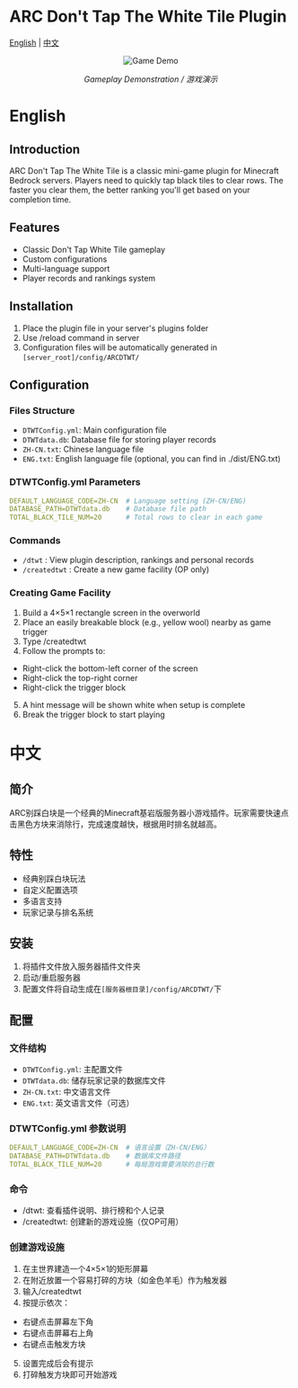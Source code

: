 # ARC Don't Tap The White Tile Plugin

[English](#English) | [中文](#中文)

<div align="center">
    <img src="./demo.gif" alt="Game Demo">
    <p><em>Gameplay Demonstration / 游戏演示</em></p>
</div>

# English

## Introduction
ARC Don't Tap The White Tile is a classic mini-game plugin for Minecraft Bedrock servers. Players need to quickly tap black tiles to clear rows. The faster you clear them, the better ranking you'll get based on your completion time.

## Features
- Classic Don't Tap White Tile gameplay
- Custom configurations
- Multi-language support
- Player records and rankings system

## Installation
1. Place the plugin file in your server's plugins folder
2. Use /reload command in server
3. Configuration files will be automatically generated in `[server_root]/config/ARCDTWT/`

## Configuration
### Files Structure
- `DTWTConfig.yml`: Main configuration file
- `DTWTdata.db`: Database file for storing player records
- `ZH-CN.txt`: Chinese language file
- `ENG.txt`: English language file (optional, you can find in ./dist/ENG.txt)

### DTWTConfig.yml Parameters
```yaml
DEFAULT_LANGUAGE_CODE=ZH-CN  # Language setting (ZH-CN/ENG)
DATABASE_PATH=DTWTdata.db    # Database file path
TOTAL_BLACK_TILE_NUM=20      # Total rows to clear in each game
```

### Commands
- `/dtwt` : View plugin description, rankings and personal records
- `/createdtwt` : Create a new game facility (OP only)

### Creating Game Facility
1. Build a 4×5×1 rectangle screen in the overworld
2. Place an easily breakable block (e.g., yellow wool) nearby as game trigger
3. Type /createdtwt
4. Follow the prompts to:
- Right-click the bottom-left corner of the screen
- Right-click the top-right corner
- Right-click the trigger block
5. A hint message will be shown white when setup is complete
6. Break the trigger block to start playing

# 中文

## 简介
ARC别踩白块是一个经典的Minecraft基岩版服务器小游戏插件。玩家需要快速点击黑色方块来消除行，完成速度越快，根据用时排名就越高。

## 特性
- 经典别踩白块玩法
- 自定义配置选项
- 多语言支持
- 玩家记录与排名系统

## 安装
1. 将插件文件放入服务器插件文件夹
2. 启动/重启服务器
3. 配置文件将自动生成在`[服务器根目录]/config/ARCDTWT/`下

## 配置

### 文件结构
- `DTWTConfig.yml`: 主配置文件
- `DTWTdata.db`: 储存玩家记录的数据库文件
- `ZH-CN.txt`: 中文语言文件
- `ENG.txt`: 英文语言文件（可选）

### DTWTConfig.yml 参数说明
```yaml
DEFAULT_LANGUAGE_CODE=ZH-CN  # 语言设置（ZH-CN/ENG）
DATABASE_PATH=DTWTdata.db    # 数据库文件路径
TOTAL_BLACK_TILE_NUM=20      # 每局游戏需要消除的总行数
```

### 命令
- /dtwt: 查看插件说明、排行榜和个人记录
- /createdtwt: 创建新的游戏设施（仅OP可用）

### 创建游戏设施
1. 在主世界建造一个4×5×1的矩形屏幕
2. 在附近放置一个容易打碎的方块（如金色羊毛）作为触发器
3. 输入/createdtwt
4. 按提示依次：
- 右键点击屏幕左下角
- 右键点击屏幕右上角
- 右键点击触发方块
5. 设置完成后会有提示
6. 打碎触发方块即可开始游戏